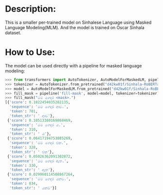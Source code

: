 # Description:

This is a smaller per-trained model on Sinhalese Language using Masked Language Modeling(MLM). And the model is trained on Oscar Sinhala dataset.

# How to Use:
The model can be used directly with a pipeline for masked language modeling:
```python
>>> from transformers import AutoTokenizer, AutoModelForMaskedLM, pipeline
>>> tokenizer = AutoTokenizer.from_pretrained("d42kw01f/Sinhala-RoBERTa")
>>> model = AutoModelForMaskedLM.from_pretrained("d42kw01f/Sinhala-RoBERTa")
>>> fill_mask = pipeline('fill-mask', model=model, tokenizer=tokenizer)
>>> fill_mask("මම ගෙදර <mask>.")
[{'score': 0.1822454035282135,
  'sequence': 'මම ගෙදර ආව.',
  'token': 701,
  'token_str': ' ආව'},
 {'score': 0.10513380169868469,
  'sequence': 'මම ගෙදර ය.',
  'token': 310,
  'token_str': ' ය'},
 {'score': 0.06417194753885269,
  'sequence': 'මම ගෙදර එක.',
  'token': 328,
  'token_str': ' එක'},
 {'score': 0.05026362091302872,
  'sequence': 'මම ගෙදර ඇත.',
  'token': 330,
  'token_str': ' ඇත'},
 {'score': 0.029960114508867264,
  'sequence': 'මම ගෙදර යනව.',
  'token': 834,
  'token_str': ' යනව'}]
  ```